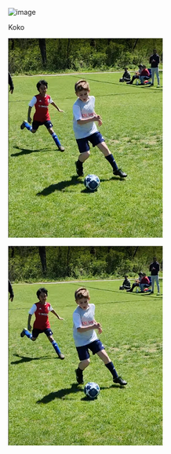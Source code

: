 ![image](https://github.com/user-attachments/assets/1f5b9f42-8e78-4971-9e32-2d07e8b49eec)


Koko

![Description](Picture2.png)

![Desci](Picture2.png)
